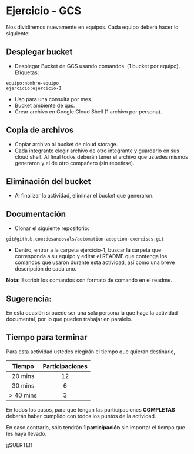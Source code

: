 # Ejercicio - GCS

Nos dividiremos nuevamente en equipos. Cada equipo deberá hacer lo siguiente: 

## Desplegar bucket

- Desplegar Bucket de GCS usando comandos. (1 bucket por equipo). 
Etiquetas: 
    
```
equipo:nombre-equipo
ejercicio:ejercicio-1
```

- Uso para una consulta por mes.
- Bucket ambiente de qas.
- Crear archivo en Google Cloud Shell (1 archivo por persona).

## Copia de archivos

- Copiar archivo al bucket de cloud storage.  </li>
- Cada integrante elegir archivo de otro integrante y guardarlo en sus cloud shell. Al final todos deberán tener el archivo que ustedes mismos generaron y el de otro compañero (sin repetirse). 

## Eliminación del bucket

- Al finalizar la actividad, eliminar el bucket que generaron. 

## Documentación 

- Clonar el siguiente repositorio: 
  
```
git@github.com:desandovals/automation-adoption-exercises.git
```
        
- Dentro, entrar a la carpeta ejercicio-1, buscar la carpeta que corresponda a su equipo y editar el README que contenga los comandos que usaron durante esta actividad, así como una breve descripción de cada uno. 

**Nota:** Escribir los comandos con formato de comando en el readme. 

## Sugerencia: 

En esta ocasión si puede ser una sola persona la que haga la actividad documental, por lo que pueden trabajar en paralelo. 

## Tiempo para terminar

Para esta actividad ustedes elegirán el tiempo que quieran destinarle, 

<div align="center">

| Tiempo    | Participaciones |
| :-------: | :-------------: |
| 20 mins   |  12             |
| 30 mins   | 6               | 
| > 40 mins | 3               | 

 </div align="center">
 
 En todos los casos, para que tengan las participaciones **COMPLETAS** deberán haber cumplido con todos los puntos de la actividad. 
 
 En caso contrario, sólo tendrán **1 participación** sin importar el tiempo que les haya llevado. 
 
¡¡SUERTE!!

